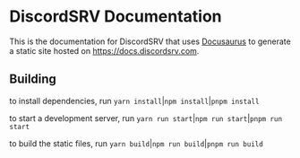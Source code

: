 # DiscordSRV Documentation

This is the documentation for DiscordSRV that uses [Docusaurus](https://docusaurus.io/) to generate a static site hosted on https://docs.discordsrv.com.

## Building

to install dependencies, run `yarn install`|`npm install`|`pnpm install`

to start a development server, run `yarn run start`|`npm run start`|`pnpm run start`

to build the static files, run `yarn build`|`npm run build`|`pnpm run build`
